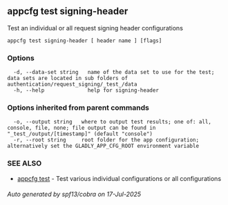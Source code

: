 ## appcfg test signing-header

Test an individual or all request signing header configurations

```
appcfg test signing-header [ header name ] [flags]
```

### Options

```
  -d, --data-set string   name of the data set to use for the test; data sets are located in sub folders of authentication/request_signing/_test_/data
  -h, --help              help for signing-header
```

### Options inherited from parent commands

```
  -o, --output string   where to output test results; one of: all, console, file, none; file output can be found in "_test_/output/[timestamp]" (default "console")
  -r, --root string     root folder for the app configuration; alternatively set the GLADLY_APP_CFG_ROOT environment variable
```

### SEE ALSO

* [appcfg test](appcfg_test.md)	 - Test various individual configurations or all configurations

###### Auto generated by spf13/cobra on 17-Jul-2025
